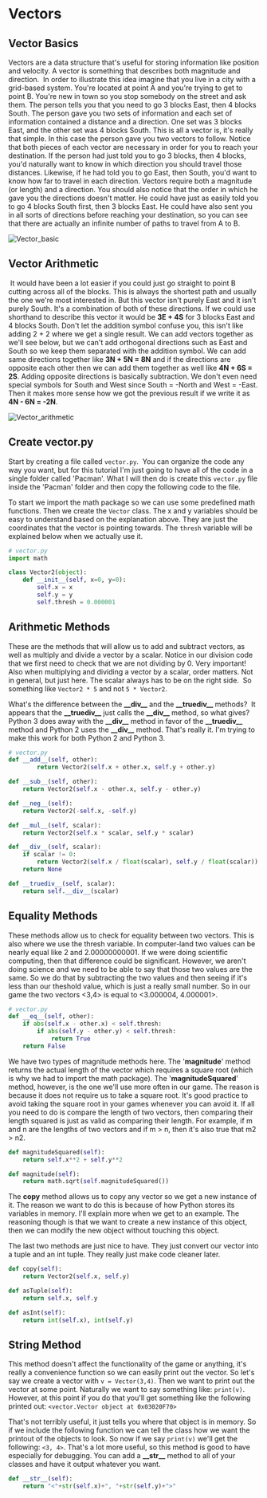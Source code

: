 # Vectors

## Vector Basics

Vectors are a data structure that's useful for storing information like position and velocity. A vector is something that describes both magnitude and direction.  In order to illustrate this idea imagine that you live in a city with a grid-based system. You're located at point A and you're trying to get to point B. You're new in town so you stop somebody on the street and ask them. The person tells you that you need to go 3 blocks East, then 4 blocks South. The person gave you two sets of information and each set of information contained a distance and a direction. One set was 3 blocks East, and the other set was 4 blocks South. This is all a vector is, it's really that simple. In this case the person gave you two vectors to follow. Notice that both pieces of each vector are necessary in order for you to reach your destination. If the person had just told you to go 3 blocks, then 4 blocks, you'd naturally want to know in which direction you should travel those distances. Likewise, if he had told you to go East, then South, you'd want to know how far to travel in each direction. Vectors require both a magnitude (or length) and a direction. You should also notice that the order in which he gave you the directions doesn't matter. He could have just as easily told you to go 4 blocks South first, then 3 blocks East. He could have also sent you in all sorts of directions before reaching your destination, so you can see that there are actually an infinite number of paths to travel from A to B.

![Vector_basic](https://img1.wsimg.com/isteam/ip/51f9eb68-183a-416f-aedc-5c476e4e4d1c/img1.png/:/cr=t:0%25,l:0%25,w:100%25,h:100%25/rs=w:400,cg:true)

## Vector Arithmetic

 It would have been a lot easier if you could just go straight to point B cutting across all of the blocks. This is always the shortest path and usually the one we're most interested in. But this vector isn't purely East and it isn't purely South. It's a combination of both of these directions. If we could use shorthand to describe this vector it would be **3E + 4S** for 3 blocks East and 4 blocks South. Don't let the addition symbol confuse you, this isn't like adding 2 + 2 where we get a single result. We can add vectors together as we'll see below, but we can't add orthogonal directions such as East and South so we keep them separated with the addition symbol. We can add same directions together like **3N + 5N = 8N** and if the directions are opposite each other then we can add them together as well like **4N + 6S = 2S**. Adding opposite directions is basically subtraction. We don't even need special symbols for South and West since South = -North and West = -East. Then it makes more sense how we got the previous result if we write it as **4N - 6N = -2N**.

![Vector_arithmetic](https://img1.wsimg.com/isteam/ip/51f9eb68-183a-416f-aedc-5c476e4e4d1c/img2.png/:/cr=t:0%25,l:0%25,w:100%25,h:100%25/rs=w:400,cg:true)

## Create vector.py

Start by creating a file called `vector.py`.  You can organize the code any way you want, but for this tutorial I'm just going to have all of the code in a single folder called 'Pacman'. What I will then do is create this `vector.py` file inside the 'Pacman' folder and then copy the following code to the file.

To start we import the math package so we can use some predefined math functions. Then we create the `Vector` class. The x and y variables should be easy to understand based on the explanation above. They are just the coordinates that the vector is pointing towards. The `thresh` variable will be explained below when we actually use it.

```python
# vector.py
import math

class Vector2(object):
    def __init__(self, x=0, y=0):
        self.x = x
        self.y = y
        self.thresh = 0.000001
```

## Arithmetic Methods

These are the methods that will allow us to add and subtract vectors, as well as multiply and divide a vector by a scalar. Notice in our division code that we first need to check that we are not dividing by 0. Very important! Also when multiplying and dividing a vector by a scalar, order matters. Not in general, but just here. The scalar always has to be on the right side.  So something like `Vector2 * 5` and not `5 * Vector2`.

What's the difference between the **\_\_div\_\_** and the **\_\_truediv\_\_** methods?  It appears that the **\_\_truediv\_\_** just calls the **\_\_div\_\_** method, so what gives? Python 3 does away with the **\_\_div\_\_** method in favor of the **\_\_truediv\_\_** method and Python 2 uses the **\_\_div\_\_** method. That's really it. I'm trying to make this work for both Python 2 and Python 3.

```python
# vector.py
def __add__(self, other):
        return Vector2(self.x + other.x, self.y + other.y)

def __sub__(self, other):
    return Vector2(self.x - other.x, self.y - other.y)

def __neg__(self):
    return Vector2(-self.x, -self.y)

def __mul__(self, scalar):
    return Vector2(self.x * scalar, self.y * scalar)

def __div__(self, scalar):
    if scalar != 0:
        return Vector2(self.x / float(scalar), self.y / float(scalar))
    return None

def __truediv__(self, scalar):
    return self.__div__(scalar)
```

## Equality Methods

These methods allow us to check for equality between two vectors. This is also where we use the thresh variable. In computer-land two values can be nearly equal like 2 and 2.00000000001. If we were doing scientific computing, then that difference could be significant. However, we aren't doing science and we need to be able to say that those two values are the same. So we do that by subtracting the two values and then seeing if it's less than our theshold value, which is just a really small number. So in our game the two vectors <3,4> is equal to <3.000004, 4.000001>.

```python
# vector.py
def __eq__(self, other):
    if abs(self.x - other.x) < self.thresh:
        if abs(self.y - other.y) < self.thresh:
            return True
    return False
```

We have two types of magnitude methods here. The '**magnitude**' method returns the actual length of the vector which requires a square root (which is why we had to import the math package). The '**magnitudeSquared**' method, however, is the one we'll use more often in our game. The reason is because it does not require us to take a square root. It's good practice to avoid taking the square root in your games whenever you can avoid it. If all you need to do is compare the length of two vectors, then comparing their length squared is just as valid as comparing their length. For example, if m and n are the lengths of two vectors and if m > n, then it's also true that m2 > n2.

```python
def magnitudeSquared(self):
    return self.x**2 + self.y**2

def magnitude(self):
    return math.sqrt(self.magnitudeSquared())
```

The **copy** method allows us to copy any vector so we get a new instance of it. The reason we want to do this is because of how Python stores its variables in memory. I'll explain more when we get to an example. The reasoning though is that we want to create a new instance of this object, then we can modify the new object without touching this object.

The last two methods are just nice to have. They just convert our vector into a tuple and an int tuple. They really just make code cleaner later.

```python
def copy(self):
    return Vector2(self.x, self.y)

def asTuple(self):
    return self.x, self.y

def asInt(self):
    return int(self.x), int(self.y)
```

## String Method

This method doesn't affect the functionality of the game or anything, it's really a convenience function so we can easily print out the vector. So let's say we create a vector with `v = Vector(3,4)`. Then we want to print out the vector at some point. Naturally we want to say something like: `print(v)`. However, at this point if you do that you'll get something like the following printed out: `<vector.Vector object at 0x03020F70>`

That's not terribly useful, it just tells you where that object is in memory. So if we include the following function we can tell the class how we want the printout of the objects to look. So now if we say `print(v)` we'll get the following: `<3, 4>`. That's a lot more useful, so this method is good to have especially for debugging. You can add a **\_\_str\_\_** method to all of your classes and have it output whatever you want.

```python
def __str__(self):
    return "<"+str(self.x)+", "+str(self.y)+">"
```
